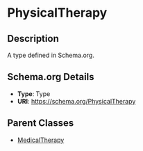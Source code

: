 # PhysicalTherapy

## Description
A type defined in Schema.org.

## Schema.org Details
- **Type**: Type
- **URI**: https://schema.org/PhysicalTherapy

## Parent Classes
- [MedicalTherapy](../MedicalTherapy.md)

